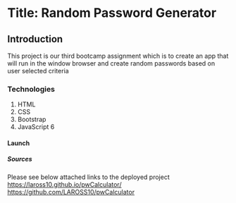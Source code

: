 <h1> Title: Random Password Generator</h1>

<h2>Introduction</h2>
        <p>This project is our third bootcamp assignment which is to create an app that will run in the window browser and create random passwords based on user selected criteria</p>
<h3>Technologies</h3>
    <ol>
        <li>HTML</li> 
        <li>CSS</li> 
        <li>Bootstrap</li>  
        <li>JavaScript 6</li>
    </ol>
<h4>Launch</h4>
<h5>Sources</h5>
    
Please see below attached links to the deployed project
https://laross10.github.io/pwCalculator/
https://github.com/LAROSS10/pwCalculator